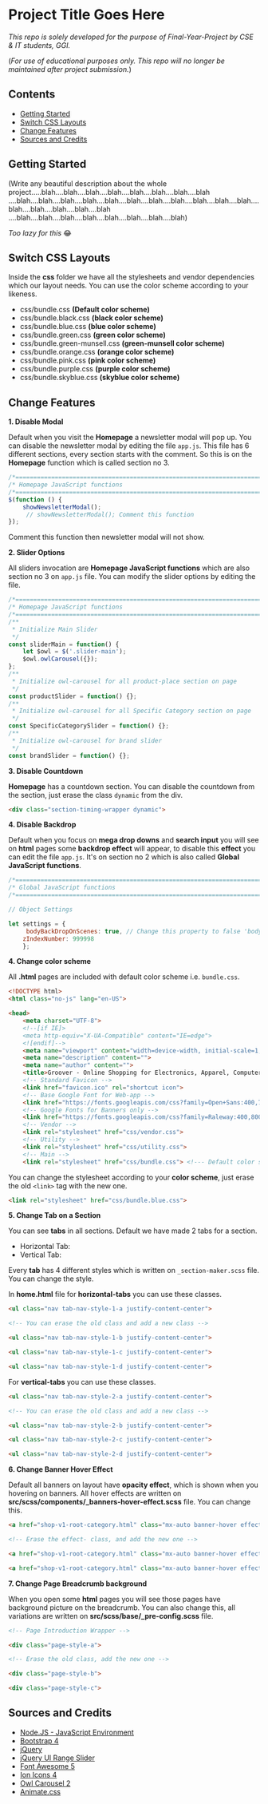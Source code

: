 # Project Title Goes Here

*This repo is solely developed for the purpose of Final-Year-Project by CSE & IT students, GGI.*

(*For use of educational purposes only. This repo will no longer be maintained after project submission.*)



## Contents

- [Getting Started](#getting-started)
- [Switch CSS Layouts](#switch-css-layouts)
- [Change Features](#change-features)
- [Sources and Credits](#sources-and-credits)




## Getting Started

(Write any beautiful description about the whole project.....blah....blah....blah....blah....blah....blah....blah....blah
....blah....blah....blah....blah....blah....blah....blah....blah....blah....blah....blah....blah....blah....blah....blah....blah
....blah....blah....blah....blah....blah....blah....blah....blah)

*Too lazy for this* 😂



## Switch CSS Layouts

Inside the **css** folder we have all the stylesheets and vendor dependencies which our layout needs. You can use the color scheme according to your likeness.

- css/bundle.css **(Default color scheme)**
- css/bundle.black.css **(black color scheme)**
- css/bundle.blue.css **(blue color scheme)**
- css/bundle.green.css **(green color scheme)**
- css/bundle.green-munsell.css **(green-munsell color scheme)**
- css/bundle.orange.css **(orange color scheme)**
- css/bundle.pink.css **(pink color scheme)**
- css/bundle.purple.css **(purple color scheme)**
- css/bundle.skyblue.css **(skyblue color scheme)**



## Change Features

**1. Disable Modal**

Default when you visit the **Homepage** a newsletter modal will pop up. You can disable the newsletter modal by editing the file `app.js`. This file has 6 different sections, every section starts with the comment. So this is on the **Homepage** function which is called section no 3.

```javascript
/*============================================================================*/
/* Homepage JavaScript functions
/*============================================================================*/
$(function () {
    showNewsletterModal();
     // showNewsletterModal(); Comment this function
});
```

Comment this function then newsletter modal will not show.

**2. Slider Options**

All sliders invocation are **Homepage JavaScript functions** which are also section no 3 on `app.js` file. You can modify the slider options by editing the file.

```javascript
/*============================================================================*/
/* Homepage JavaScript functions
/*============================================================================*/
/**
 * Initialize Main Slider
 */
const sliderMain = function() {
    let $owl = $('.slider-main');
	$owl.owlCarousel({});
};
/**
 * Initialize owl-carousel for all product-place section on page
 */
const productSlider = function() {};
/**
 * Initialize owl-carousel for all Specific Category section on page
 */
const SpecificCategorySlider = function() {};
/**
 * Initialize owl-carousel for brand slider
 */
const brandSlider = function() {};
```

**3. Disable Countdown**

**Homepage** has a countdown section. You can disable the countdown from the section, just erase the class `dynamic` from the div.

```html
<div class="section-timing-wrapper dynamic">
```

**4. Disable Backdrop**

Default when you focus on **mega drop downs** and **search input** you will see on **html** pages some **backdrop effect** will appear, to disable this **effect** you can edit the file `app.js`. It's on section no 2 which is also called **Global JavaScript functions**.

```javascript
/*============================================================================*/
/* Global JavaScript functions
/*============================================================================*/

// Object Settings

let settings = {
     bodyBackDropOnScenes: true, // Change this property to false 'bodyBackDropOnScenes: false'
    zIndexNumber: 999998
    };
```

**4. Change color scheme**

All **.html** pages are included with default color scheme i.e. `bundle.css`.

```html
<!DOCTYPE html>
<html class="no-js" lang="en-US">

<head>
    <meta charset="UTF-8">
    <!--[if IE]>
    <meta http-equiv="X-UA-Compatible" content="IE=edge">
    <![endif]-->
    <meta name="viewport" content="width=device-width, initial-scale=1, shrink-to-fit=no">
    <meta name="description" content="">
    <meta name="author" content="">
    <title>Groover - Online Shopping for Electronics, Apparel, Computers, Books, DVDs & more</title>
    <!-- Standard Favicon -->
    <link href="favicon.ico" rel="shortcut icon">
    <!-- Base Google Font for Web-app -->
    <link href="https://fonts.googleapis.com/css?family=Open+Sans:400,700" rel="stylesheet">
    <!-- Google Fonts for Banners only -->
    <link href="https://fonts.googleapis.com/css?family=Raleway:400,800" rel="stylesheet">
    <!-- Vendor -->
    <link rel="stylesheet" href="css/vendor.css">
    <!-- Utility -->
    <link rel="stylesheet" href="css/utility.css">
    <!-- Main -->
    <link rel="stylesheet" href="css/bundle.css"> <!--- Default color scheme -->
```

You can change the stylesheet according to your **color scheme**, just erase the old `<link>` tag with the new one.

```html
<link rel="stylesheet" href="css/bundle.blue.css">
```

**5. Change Tab on a Section**

You can see **tabs** in all sections. Default we have made 2 tabs for a section.

- Horizontal Tab:
- Vertical Tab:

Every **tab** has 4 different styles which is written on `_section-maker.scss` file. You can change the style.

In **home.html** file for **horizontal-tabs** you can use these classes.

```html
<ul class="nav tab-nav-style-1-a justify-content-center">

<!-- You can erase the old class and add a new class -->

<ul class="nav tab-nav-style-1-b justify-content-center">

<ul class="nav tab-nav-style-1-c justify-content-center">

<ul class="nav tab-nav-style-1-d justify-content-center">
```

For **vertical-tabs** you can use these classes.

```html
<ul class="nav tab-nav-style-2-a justify-content-center">

<!-- You can erase the old class and add a new class -->

<ul class="nav tab-nav-style-2-b justify-content-center">

<ul class="nav tab-nav-style-2-c justify-content-center">

<ul class="nav tab-nav-style-2-d justify-content-center">
```

**6. Change Banner Hover Effect**

Default all banners on layout have **opacity effect**, which is shown when you hovering on banners. All hover effects are written on **src/scss/components/_banners-hover-effect.scss** file. You can change this.

```html
<a href="shop-v1-root-category.html" class="mx-auto banner-hover effect-dark-opacity">

<!-- Erase the effect- class, and add the new one -->

<a href="shop-v1-root-category.html" class="mx-auto banner-hover effect-border-scaling-gray">

<a href="shop-v1-root-category.html" class="mx-auto banner-hover effect-border-scaling-black">
```

**7. Change Page Breadcrumb background**

When you open some **html** pages you will see those pages have background picture on the breadcrumb. You can also change this, all variations are written on **src/scss/base/_pre-config.scss** file.

```html
<!-- Page Introduction Wrapper -->

<div class="page-style-a">

<!-- Erase the old class, add the new one -->

<div class="page-style-b">

<div class="page-style-c">
```



## Sources and Credits

- [Node.JS - JavaScript Environment](https://nodejs.org/en/download/)
- [Bootstrap 4](https://getbootstrap.com/)
- [jQuery](https://jquery.com/)
- [jQuery UI Range Slider](https://jqueryui.com/slider/)
- [Font Awesome 5](https://fontawesome.com/)
- [Ion Icons 4](https://ionicons.com/)
- [Owl Carousel 2](https://owlcarousel2.github.io/OwlCarousel2/)
- [Animate.css](https://daneden.github.io/animate.css/)
